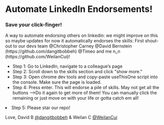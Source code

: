 <h1>Automate LinkedIn Endorsements!</h1>
  <h3>Save your click-finger!</h3>
<p>
A way to automate endorsing others on linkedin: we might improve on this so maybe updates
for now it automatically endorses the skills:
First shout-out to our devs team @Christopher Carney @David Bernstein (https://github.com/dangitbobbeh) @Timeo and me n_n (https://github.com/WeilanCui)!
  <ul>
<li>Step 1: Go to LinkedIn, navigate to a colleague’s page</li>
<li>Step 2: Scroll down to the skills section and click "show more."</li>  
<li>Step 3: Open chrome dev tools and copy-paste useThisOne script into the console. Make sure the page is loaded.</li>
<li>Step 4: Press enter. This will endorse a pile of skills. May not get all the buttons -->Do it again to get more of them! You can manually click the remaining or just move on with your life or gotta catch em all!</li></ul>
<li>Step 5: Please star our repo!</li>
  </p>

Love,
David B [@dangitbobbeh](https://github.com/dangitbobbeh) & Weilan C [@WeilanCui](https://github.com/WeilanCui)
